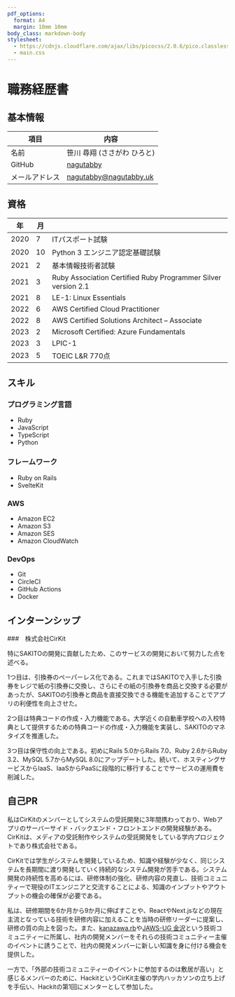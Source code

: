 ```yaml
---
pdf_options:
  format: A4
  margin: 10mm 10mm
body_class: markdown-body
stylesheet:
  - https://cdnjs.cloudflare.com/ajax/libs/picocss/2.0.6/pico.classless.indigo.min.css
  - main.css
---
```


<main class='container-fluid'>

# 職務経歴書
## 基本情報
|項目|内容|
|---|---|
|名前|笹川 尋翔 (ささがわ ひろと)|
|GitHub|[nagutabby](https://github.com/nagutabby)|
|メールアドレス|nagutabby@nagutabby.uk|

## 資格
|年|月||
|---|---|---|
|2020|7|ITパスポート試験|
|2020|10|Python 3 エンジニア認定基礎試験|
|2021|2|基本情報技術者試験|
|2021|3|Ruby Association Certified Ruby Programmer Silver version 2.1|
|2021|8|LE-1: Linux Essentials|
|2022|6|AWS Certified Cloud Practitioner|
|2022|8|AWS Certified Solutions Architect – Associate|
|2023|2|Microsoft Certified: Azure Fundamentals|
|2023|3|LPIC-1|
|2023|5|TOEIC L&R 770点|

## スキル
### プログラミング言語
- Ruby
- JavaScript
- TypeScript
- Python

### フレームワーク
- Ruby on Rails
- SvelteKit

### AWS
- Amazon EC2
- Amazon S3
- Amazon SES
- Amazon CloudWatch

### DevOps
- Git
- CircleCI
- GitHub Actions
- Docker

## インターンシップ
###　株式会社CirKit

<article>

特にSAKITOの開発に貢献したため、このサービスの開発において努力した点を述べる。

1つ目は、引換券のペーパーレス化である。これまではSAKITOで入手した引換券をレジで紙の引換券に交換し、さらにその紙の引換券を商品と交換する必要があったが、SAKITOの引換券と商品を直接交換できる機能を追加することでアプリの利便性を向上させた。

2つ目は特典コードの作成・入力機能である。大学近くの自動車学校への入校特典として提供するための特典コードの作成・入力機能を実装し、SAKITOのマネタイズを推進した。

3つ目は保守性の向上である。初めにRails 5.0からRails 7.0、Ruby 2.6からRuby 3.2、MySQL 5.7からMySQL 8.0にアップデートした。続いて、ホスティングサービスからIaaS、IaaSからPaaSに段階的に移行することでサービスの運用費を削減した。
</article>

## 自己PR

<article>

私はCirKitのメンバーとしてシステムの受託開発に3年間携わっており、Webアプリのサーバーサイド・バックエンド・フロントエンドの開発経験がある。CirKitは、メディアの受託制作やシステムの受託開発をしている学内プロジェクトであり株式会社である。

CirKitでは学生がシステムを開発しているため、知識や経験が少なく、同じシステムを長期間に渡り開発していく持続的なシステム開発が苦手である。システム開発の持続性を高めるには、研修体制の強化、研修内容の見直し、技術コミュニティーで現役のITエンジニアと交流することによる、知識のインプットやアウトプットの機会の確保が必要である。

私は、研修期間を6か月から9か月に伸ばすことや、ReactやNext.jsなどの現在主流となっている技術を研修内容に加えることを当時の研修リーダーに提案し、研修の質の向上を図った。また、[kanazawa.rb](https://kzrb.doorkeeper.jp/)や[JAWS-UG 金沢](https://jawsug-kanazawa.doorkeeper.jp/)という技術コミュニティーに所属し、社内の開発メンバーをそれらの技術コミュニティー主催のイベントに誘うことで、社内の開発メンバーに新しい知識を身に付ける機会を提供した。

一方で、「外部の技術コミュニティーのイベントに参加するのは敷居が高い」と感じるメンバーのために、HackitというCirKit主催の学内ハッカソンの立ち上げを手伝い、Hackitの第1回にメンターとして参加した。
</article>

</main>
